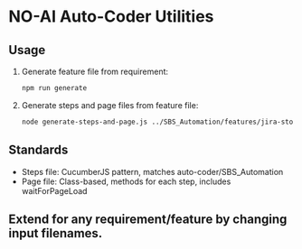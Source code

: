 # NO-AI Auto-Coder Utilities

## Usage

1. Generate feature file from requirement:
   ```bash
   npm run generate
   ```
2. Generate steps and page files from feature file:
   ```bash
   node generate-steps-and-page.js ../SBS_Automation/features/jira-story-classic-footer.feature jira-story-classic-footer
   ```

## Standards
- Steps file: CucumberJS pattern, matches auto-coder/SBS_Automation
- Page file: Class-based, methods for each step, includes waitForPageLoad

## Extend for any requirement/feature by changing input filenames.
